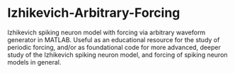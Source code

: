 # Izhikevich-Arbitrary-Forcing
Izhikevich spiking neuron model with forcing via arbitrary waveform generator in MATLAB. Useful as an educational resource for the study of periodic forcing, and/or as foundational code for more advanced, deeper study of the Izhikevich spiking neuron model, and forcing of spiking neuron models in general.
